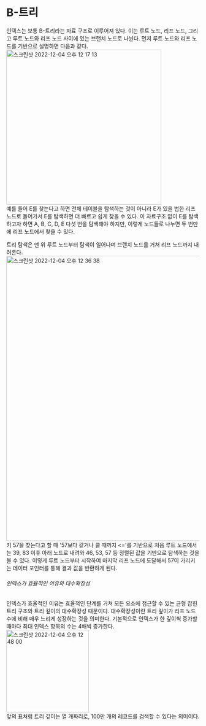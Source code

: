 # B-트리
인덱스는 보통 B-트리라는 자료 구조로 이루어져 있다. 이는 루트 노드, 리프 노드, 그리고 루트 노드와 리프 노드 사이에 있는 브랜치 노드로 나뉜다. 먼저 루트 노드와 리프 노드를 기반으로 설명하면 다음과 같다.<br/>
<img width="404" alt="스크린샷 2022-12-04 오후 12 17 13" src="https://user-images.githubusercontent.com/48938462/205473372-bac50ed2-9b47-4396-b5a0-0c61de162b3b.png">
<br/>
예를 들어 E를 찾는다고 하면 전체 테이블을 탐색하는 것이 아니라 E가 있을 법한 리프 노드로 들어가서 E를 탐색하면 더 빠르고 쉽게 찾을 수 있다. 이 자료구조 없이 E를 탐색하고자 하면 A, B, C, D, E 다섯 번을 탐색해야 하지만, 이렇게 노드들로 나누면 두 번만에 리프 노드에서 찾을 수 있다.<br/>

트리 탐색은 맨 위 루트 노드부터 탐색이 일어나며 브랜치 노드를 거쳐 리프 노드까지 내려온다.<br/>
<img width="744" alt="스크린샷 2022-12-04 오후 12 36 38" src="https://user-images.githubusercontent.com/48938462/205473379-312e1858-690b-4869-b9b9-a5bf3abd811b.png">
<br/>
키 57을 찾는다고 할 때 '57보다 같거나 클 때까지 <='를 기반으로 처음 루트 노드에서는 39, 83 이후 아래 노드로 내려와 46, 53, 57 등 정렬된 값을 기반으로 탐색하는 것을 볼 수 있다. 이렇게 루트 노드부터 시작하여 마지막 리프 노드에 도달해서 57이 가리키는 데이터 포인터를 통해 결과 값을 반환하게 된다.<br/>

###### 인덱스가 효율적인 이유와 대수확장성
인덱스가 효율적인 이유는 효율적인 단계를 거쳐 모든 요소에 접근할 수 있는 균형 잡힌 트리 구조와 트리 깊이의 대수확장성 때문이다. 대수확장성이란 트리 깊이가 리프 노드 수에 비해 매우 느리게 성장하는 것을 의미한다. 기본적으로 인덱스가 한 깊이씩 증가할 때마다 최대 인덱스 항목의 수는 4배씩 증가한다.<br/>
<img width="215" alt="스크린샷 2022-12-04 오후 12 48 00" src="https://user-images.githubusercontent.com/48938462/205473391-319e57fe-60e3-4d3e-868e-2fbdac91528f.png">
<br/>
앞의 표처럼 트리 깊이는 열 개짜리로, 100만 개의 레코드를 검색할 수 있다는 의미이다.
